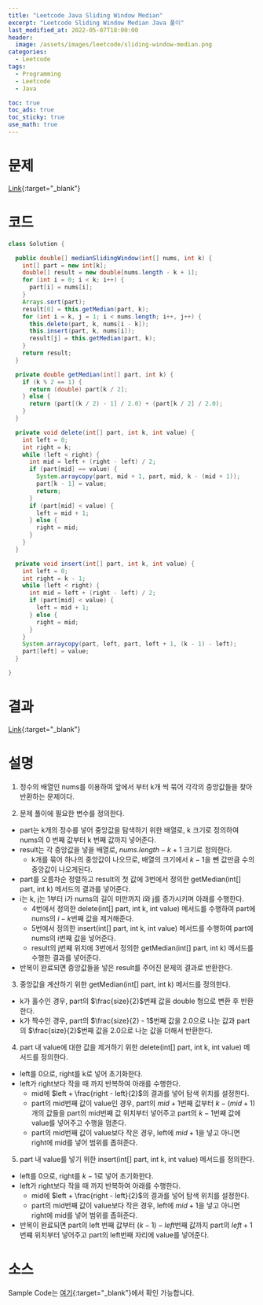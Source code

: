 ```yaml
---
title: "Leetcode Java Sliding Window Median"
excerpt: "Leetcode Sliding Window Median Java 풀이"
last_modified_at: 2022-05-07T18:00:00
header:
  image: /assets/images/leetcode/sliding-window-median.png
categories:
  - Leetcode
tags:
  - Programming
  - Leetcode
  - Java

toc: true
toc_ads: true
toc_sticky: true
use_math: true
---
```

# 문제
[Link](https://leetcode.com/problems/sliding-window-median/){:target="_blank"}

# 코드
```java
class Solution {

  public double[] medianSlidingWindow(int[] nums, int k) {
    int[] part = new int[k];
    double[] result = new double[nums.length - k + 1];
    for (int i = 0; i < k; i++) {
      part[i] = nums[i];
    }
    Arrays.sort(part);
    result[0] = this.getMedian(part, k);
    for (int i = k, j = 1; i < nums.length; i++, j++) {
      this.delete(part, k, nums[i - k]);
      this.insert(part, k, nums[i]);
      result[j] = this.getMedian(part, k);
    }
    return result;
  }

  private double getMedian(int[] part, int k) {
    if (k % 2 == 1) {
      return (double) part[k / 2];
    } else {
      return (part[(k / 2) - 1] / 2.0) + (part[k / 2] / 2.0);
    }
  }

  private void delete(int[] part, int k, int value) {
    int left = 0;
    int right = k;
    while (left < right) {
      int mid = left + (right - left) / 2;
      if (part[mid] == value) {
        System.arraycopy(part, mid + 1, part, mid, k - (mid + 1));
        part[k - 1] = value;
        return;
      }
      if (part[mid] < value) {
        left = mid + 1;
      } else {
        right = mid;
      }
    }
  }

  private void insert(int[] part, int k, int value) {
    int left = 0;
    int right = k - 1;
    while (left < right) {
      int mid = left + (right - left) / 2;
      if (part[mid] < value) {
        left = mid + 1;
      } else {
        right = mid;
      }
    }
    System.arraycopy(part, left, part, left + 1, (k - 1) - left);
    part[left] = value;
  }

}
```

# 결과
[Link](https://leetcode.com/submissions/detail/694801030/){:target="_blank"}

# 설명
1. 정수의 배열인 nums를 이용하여 앞에서 부터 k개 씩 묶어 각각의 중앙값들을 찾아 반환하는 문제이다.

2. 문제 풀이에 필요한 변수를 정의한다.
- part는 k개의 정수를 넣어 중앙값을 탐색하기 위한 배열로, k 크기로 정의하여 nums의 0 번째 값부터 k 번째 값까지 넣어준다.
- result는 각 중앙값을 넣을 배열로, $nums.length - k + 1$ 크기로 정의한다.
  - k개를 묶어 하나의 중앙값이 나오므로, 배열의 크기에서 $k - 1$을 뺀 값만큼 수의 중앙값이 나오게된다.
- part를 오름차순 정렬하고 result의 첫 값에 3번에서 정의한 getMedian(int[] part, int k) 메서드의 결과를 넣어준다.
- i는 k, j는 1부터 i가 nums의 길이 미만까지 i와 j를 증가시키며 아래를 수행한다.
  - 4번에서 정의한 delete(int[] part, int k, int value) 메서드를 수행하여 part에 nums의 $i - k$번째 값을 제거해준다.
  - 5번에서 정의한 insert(int[] part, int k, int value) 메서드를 수행하여 part에 nums의 i번째 값을 넣어준다.
  - result의 j번째 위치에 3번에서 정의한 getMedian(int[] part, int k) 메서드를 수행한 결과를 넣어준다.
- 반복이 완료되면 중앙값들을 넣은 result를 주어진 문제의 결과로 반환한다.

3. 중앙값을 계산하기 위한 getMedian(int[] part, int k) 메서드를 정의한다.
- k가 홀수인 경우, part의 $\frac{size}{2}$번째 값을 double 형으로 변환 후 반환한다.
- k가 짝수인 경우, part의 $\frac{size}{2} - 1$번째 값을 2.0으로 나눈 값과 part의 $\frac{size}{2}$번째 값을 2.0으로 나눈 값을 더해서 반환한다.

4. part 내 value에 대한 값을 제거하기 위한 delete(int[] part, int k, int value) 메서드를 정의한다.
- left를 0으로, right를 k로 넣어 초기화한다.
- left가 right보다 작을 때 까지 반복하여 아래를 수행한다.
  - mid에 $left + \frac{right - left}{2}$의 결과를 넣어 탐색 위치를 설정한다.
  - part의 mid번째 값이 value인 경우, part의 $mid + 1$번째 값부터 $k - (mid + 1)$개의 값들을 part의 mid번째 값 위치부터 넣어주고 part의 $k - 1$번째 값에 value를 넣어주고 수행을 멈춘다.
  - part의 mid번째 값이 value보다 작은 경우, left에 $mid + 1$을 넣고 아니면 right에 mid를 넣어 범위를 좁혀준다.

5. part 내 value를 넣기 위한 insert(int[] part, int k, int value) 메서드를 정의한다.
- left를 0으로, right를 $k - 1$로 넣어 초기화한다.
- left가 right보다 작을 때 까지 반복하여 아래를 수행한다.
  - mid에 $left + \frac{right - left}{2}$의 결과를 넣어 탐색 위치를 설정한다.
  - part의 mid번째 값이 value보다 작은 경우, left에 $mid + 1$을 넣고 아니면 right에 mid를 넣어 범위를 좁혀준다.
- 반복이 완료되면 part의 left 번째 값부터 $(k - 1) - left$번째 값까지 part의 $left + 1$번쨰 위치부터 넣어주고 part의 left번째 자리에 value를 넣어준다.

# 소스
Sample Code는 [여기](https://github.com/GracefulSoul/leetcode/blob/master/src/main/java/gracefulsoul/problems/SlidingWindowMedian.java){:target="_blank"}에서 확인 가능합니다.